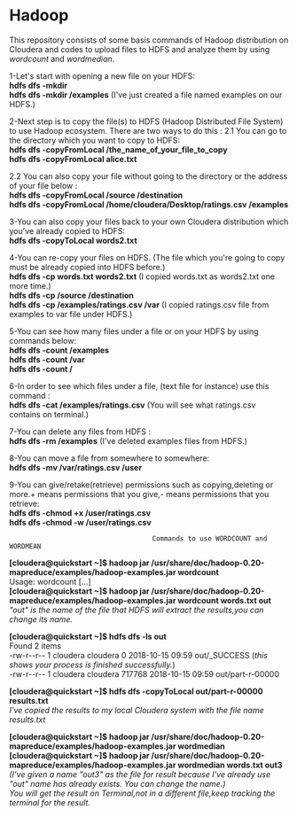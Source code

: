 # Hadoop
This repository consists of some basis commands of Hadoop distribution on Cloudera and codes to upload files to HDFS and analyze them by using *wordcount* and *wordmedian*.

1-Let's start with opening a new file on your HDFS:                                                                   
**hdfs dfs -mkdir**                       
**hdfs dfs -mkdir /examples** (I've just created a file named examples on our HDFS.)

2-Next step is to copy the file(s) to HDFS (Hadoop Distributed File System) to use Hadoop ecosystem. There are two ways to do this :
2.1 You can go to the directory which you want to copy to HDFS:                     
**hdfs dfs -copyFromLocal /the_name_of_your_file_to_copy**                                 
**hdfs dfs -copyFromLocal alice.txt**

2.2 You can also copy your file without going to the directory or the address of your file below :                      
**hdfs dfs -copyFromLocal /source /destination**                                                                                        
**hdfs dfs -copyFromLocal /home/cloudera/Desktop/ratings.csv /examples**                                                                

3-You can also copy your files back to your own Cloudera distribution which you've already copied to HDFS:          
**hdfs dfs -copyToLocal words2.txt**                  

4-You can re-copy your files on HDFS. (The file which you're going to copy must be already copied into HDFS before.)        
**hdfs dfs -cp words.txt words2.txt** (I copied words.txt as words2.txt one more time.)                   
**hdfs dfs -cp /source /destination**                             
**hdfs dfs -cp /examples/ratings.csv /var** (I copied ratings.csv file from examples to var file under HDFS.)                

5-You can see how many files under a file or on your HDFS by using commands below:              
**hdfs dfs -count /examples**                                                       
**hdfs dfs -count /var**                                                
**hdfs dfs -count /**                                                            
  
6-In order to see which files under a file, (text file for instance) use this command :                                 
**hdfs dfs -cat /examples/ratings.csv** (You will see what ratings.csv contains on terminal.)                           

7-You can delete any files from HDFS :                                                    
**hdfs dfs -rm /examples** (I've deleted examples files from HDFS.)                                     
    
8-You can move a file from somewhere to somewhere:                                          
**hdfs dfs -mv /var/ratings.csv /user**                                                   
  
9-You can give/retake(retrieve) permissions such as copying,deleting or more.+ means permissions that you give,- means permissions that you retrieve:                                                                                 
**hdfs dfs -chmod +x /user/ratings.csv                                                                
hdfs dfs -chmod -w /user/ratings.csv**             




                                        Commands to use WORDCOUNT and WORDMEAN

**[cloudera@quickstart ~]$ hadoop jar /usr/share/doc/hadoop-0.20-mapreduce/examples/hadoop-examples.jar wordcount**                 
Usage: wordcount <in> [<in>...] <out>                                             
**[cloudera@quickstart ~]$ hadoop jar /usr/share/doc/hadoop-0.20-mapreduce/examples/hadoop-examples.jar wordcount words.txt out**       
*"out" is the name of the file that HDFS will extract the results,you can change its name.*               

**[cloudera@quickstart ~]$ hdfs dfs -ls out**                                                                    
Found 2 items                                                                                                    
-rw-r--r--   1 cloudera cloudera          0 2018-10-15 09:59 out/_SUCCESS (*this shows your process is finished successfully.*)         
-rw-r--r--   1 cloudera cloudera     717768 2018-10-15 09:59 out/part-r-00000                                               

**[cloudera@quickstart ~]$ hdfs dfs -copyToLocal out/part-r-00000 results.txt**                                      
*I've copied the results to my local Cloudera system with the file name results.txt*       



**[cloudera@quickstart ~]$ hadoop jar /usr/share/doc/hadoop-0.20-mapreduce/examples/hadoop-examples.jar wordmedian**                  
**[cloudera@quickstart ~]$ hadoop jar /usr/share/doc/hadoop-0.20-mapreduce/examples/hadoop-examples.jar wordmedian words.txt out3**     
*(I've given a name "out3" as the file for result because I've already use "out" name has already exists. You can change the name.)*     
*You will get the result on Terminal,not in a different file,keep tracking the terminal for the result.*                   

